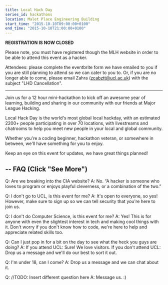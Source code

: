 ```yaml
---
title: Local Hack Day
series_id: hackathons
location: Malet Place Engineering Building
start_time: "2015-10-10T09:00:00+0100"
end_time: "2015-10-10T21:00:00+0100"
---
```


**REGISTRATION IS NOW CLOSED**

Please note, you must have registered though the MLH website in order to be able to attend this event as a hacker.

Attendees: please complete the eventbrite form we have emailed to you if you are still planning to attend so we can cater to you to. Or, if you are no longer able to come, please email Zahra (zcabztt@ucl.ac.uk) with the subject "LHD Cancellation".

-----

Join us for a 12 hour mini-hackathon to kick off an awesome year of learning, building and sharing in our community with our friends at Major League Hacking.

Local Hack Day is the world's most global local hackday, with an estimated 2200+ people participating in over 70 locations, with livestreams and chatrooms to help you meet new people in your local and global community.

Whether you're a coding beginner, hackathon veteran, or somewhere in between, we'll have something for you to enjoy.

Keep an eye on this event for updates, we have great things planned!

--
FAQ (Click "See More")
--

Q: Are we breaking into the CIA website?
A: No. “A hacker is someone who loves to program or enjoys playful cleverness, or a combination of the two.”

Q: I don't go to UCL, is this event for me?
A: It's open to everyone, so yes! However, make sure to sign up so we can tell security that you're here to join us.

Q: I don't do Computer Science, is this event for me?
A: Yes! This is for anyone with even the slightest interest in tech and making cool things with it. Don't worry if you don't know how to code, we're here to help and appreciate related skills too.

Q: Can I just pop in for a bit on the day to see what the heck you guys are doing?
A: If you attend UCL: Sure! We love visitors.
If you don't attend UCL: Drop us a message and we'll do our best to sort it out.

Q: I'm under 18, can I come?
A: Drop us a message and we can chat about it.

Q: //TODO: Insert different question here
A: Message us. :)

